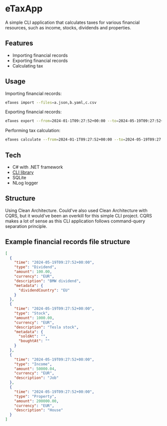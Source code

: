 # eTaxApp

A simple CLI application that calculates taxes for various financial resources, such as income, stocks, dividends and
properties.

## Features

- Importing financial records
- Exporting financial records
- Calculating tax

## Usage

Importing financial records:

```bash
eTaxes import --files=a.json,b.yaml,c.csv
```

Exporting financial records:

```bash
eTaxes export --from=2024-01-1T09:27:52+00:00 --to=2024-05-19T09:27:52+00:00 --type=property --types=income,stock
```

Performing tax calculation:

```bash
eTaxes calculate --from=2024-01-1T09:27:52+00:00 --to=2024-05-19T09:27:52+00:00 --format=csv --type=income
```

## Tech

- C# with .NET framework
- [CLI library](https://github.com/commandlineparser/commandline)
- SQLite
- NLog logger

## Structure

Using Clean Architecture. Could've also used Clean Architecture with CQRS, but it would've been an overkill for this
simple CLI project. CQRS makes a lot of sense as this CLI application follows command-query separation principle.

## Example financial records file structure

```json
[
  {
    "time": "2024-05-19T09:27:52+00:00",
    "type": "Dividend",
    "amount": 100.00,
    "currency": "EUR",
    "description": "BMW dividend",
    "metadata": {
      "dividendCountry": "EU"
    }
  },
  {
    "time": "2024-05-19T09:27:52+00:00",
    "type": "Stock",
    "amount": 1000.00,
    "currency": "EUR",
    "description": "Tesla stock",
    "metadata": {
      "soldAt": "",
      "boughtAt": ""
    }
  },
  {
    "time": "2024-05-19T09:27:52+00:00",
    "type": "Income",
    "amount": 50000.04,
    "currency": "EUR",
    "description": "Job"
  },
  {
    "time": "2024-05-19T09:27:52+00:00",
    "type": "Property",
    "amount": 200000.00,
    "currency": "EUR",
    "description": "House"
  }
]
```